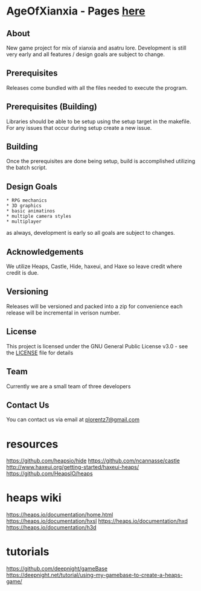 # AgeOfXianxia - Pages [here](https://karaalor.github.io/AgeOfXianxia/)
## About
New game project for mix of xianxia and asatru lore.  Development is still very early and all features / design goals are subject to change.

## Prerequisites
Releases come bundled with all the files needed to execute the program.

## Prerequisites (Building)
Libraries should be able to be setup using the setup target in the makefile.  For any issues that occur during setup create a new issue.

## Building
Once the prerequisites are done being setup, build is accomplished utilizing the batch script.

## Design Goals
    * RPG mechanics
    * 3D graphics
    * basic animatinos
    * multiple camera styles
    * multiplayer
as always, development is early so all goals are subject to changes.

## Acknowledgements
We utilize Heaps, Castle, Hide, haxeui, and Haxe so leave credit where credit is due.

## Versioning
Releases will be versioned and packed into a zip for convenience each release will be incremental in verison number.

## License
This project is licensed under the GNU General Public License v3.0 - see the [LICENSE](LICENSE) file for details

## Team
Currently we are a small team of three developers

## Contact Us
You can contact us via email at plorentz7@gmail.com

# resources
https://github.com/heapsio/hide
https://github.com/ncannasse/castle
http://www.haxeui.org/getting-started/haxeui-heaps/
https://github.com/HeapsIO/heaps

# heaps wiki
https://heaps.io/documentation/home.html
https://heaps.io/documentation/hxsl
https://heaps.io/documentation/hxd
https://heaps.io/documentation/h3d

# tutorials
https://github.com/deepnight/gameBase
https://deepnight.net/tutorial/using-my-gamebase-to-create-a-heaps-game/